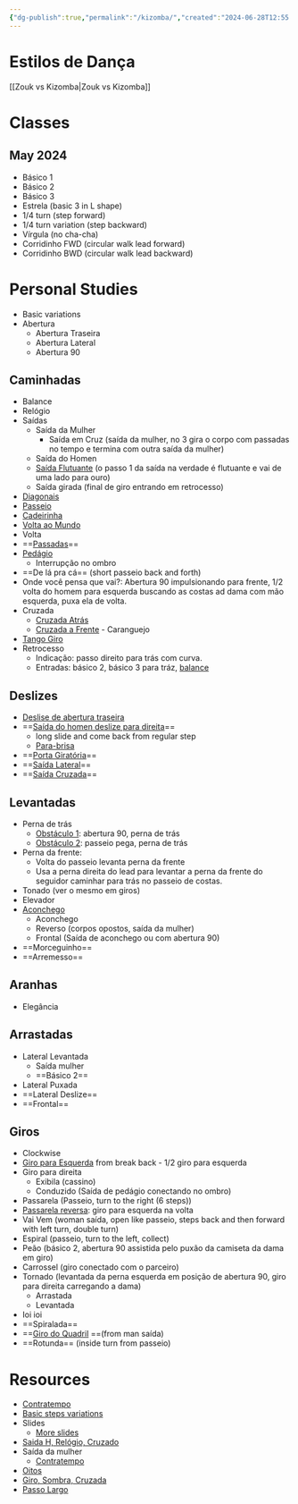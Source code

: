 ```yaml
---
{"dg-publish":true,"permalink":"/kizomba/","created":"2024-06-28T12:55:26.000-04:00","updated":"2024-07-14T13:29:51.989-04:00"}
---
```



# Estilos de Dança

[[Zouk vs Kizomba\|Zouk vs Kizomba]]

# Classes

## May 2024

- Básico 1
- Básico 2
- Básico 3
- Estrela (basic 3 in L shape)
- 1/4 turn (step forward)
- 1/4 turn variation (step backward)
- Vírgula (no cha-cha)
- Corridinho FWD (circular walk lead forward)
- Corridinho BWD (circular walk lead backward)

# Personal Studies

- Basic variations
- Abertura
	- Abertura Traseira
	- Abertura Lateral
	- Abertura 90

## Caminhadas

- Balance
- Relógio
- Saídas
	- Saída da Mulher
		- Saída em Cruz (saída da mulher, no 3 gira o corpo com passadas no tempo e termina com outra saída da mulher)
	- Saída do Homen
	- [Saída Flutuante](https://youtu.be/fIPdbsICV-c?si=I75rbUDd4smlpImk) (o passo 1 da saída na verdade é flutuante e vai de uma lado para ouro)
	- Saída girada (final de giro entrando em retrocesso)
- [Diagonais](https://youtu.be/XBJxKKIzOFc?si=lbAoHJsz6hGhOs-h)
- [Passeio](https://youtu.be/SdZOmVjyeVw?si=avsdwjICzN6-b7wH)
- [Cadeirinha](https://youtu.be/Ql9c9NFI4_8?si=QhDFvUF4UPcMSpcS)
- [Volta ao Mundo](https://youtu.be/cnfsT64e810?si=SwlWmCNrht62w-vl)
- Volta
- ==[Passadas](https://youtu.be/tFOO2V4IZMA?si=OWdTuwMz_ygwMSYF&t=6)==
- [Pedágio](https://youtu.be/aprZyUIE72o?si=WG1148bXqXeTycBj)
	- Interrupção no ombro
- ==De lá pra cá== (short passeio back and forth)
- Onde você pensa que vai?: Abertura 90 impulsionando para frente, 1/2 volta do homem para esquerda buscando as costas ad dama com mão esquerda, puxa ela de volta.
- Cruzada
	- [Cruzada Atrás](https://youtu.be/OYtkgTlX3LA?si=ymM00OalLDV3zyXW)
	- [Cruzada a Frente](https://youtu.be/xULxFEtKis8?si=wY81KJZTsXTXySQG&t=60) - Caranguejo
- [Tango Giro](https://www.youtube.com/watch?v=eNN3tjgi5yU&list=PLwK81NqKJka0fy__-SP-TY-Hdcndorn6X)
- Retrocesso
	- Indicação: passo direito para trás com curva.
	- Entradas: básico 2, básico 3 para tráz, [balance](https://youtu.be/kdUS6reIsjw?si=Zbc6LbVpIg8W7kCB)

## Deslizes

- [Deslise de abertura traseira](https://youtu.be/qyEfa7v5RYo?si=bqTjzjq1D3LZ_XcF)
- ==[Saída do homen deslize para direita](https://youtu.be/tvwLmZELo-k?si=ZKzoQk3SsKZj88Gq&t=188)==
	- long slide and come back from regular step
	- [Para-brisa](https://youtu.be/tvwLmZELo-k?si=Vll2cSKhHvJcL15r&t=576)
- ==[Porta Giratória](https://youtu.be/icttHOiKwys?si=cMD0DJMI4sReeBWv&t=526)==
- ==[Saída Lateral](https://youtu.be/icttHOiKwys?si=Ndb6qWmYttEcVxkk&t=179)==
- ==[Saída Cruzada](https://youtu.be/icttHOiKwys?si=w2zaswtNJD4hV7Xl&t=320)==

## Levantadas

- Perna de trás
	- [Obstáculo 1](https://youtu.be/PMx9iNE6pgI?si=siZaIGZ6xnEQYgf8&t=389): abertura 90, perna de trás
	- [Obstáculo 2](https://youtu.be/PMx9iNE6pgI?si=tN7wmiEcdB6DLcUf&t=714): passeio pega, perna de trás
- Perna da frente:
	- Volta do passeio levanta perna da frente
	- Usa a perna direita do lead para levantar a perna da frente do seguidor caminhar para trás no passeio de costas.
- Tonado (ver o mesmo em giros)
- Elevador
- [Aconchego](https://youtu.be/0aJs_Kf2rHk?si=oVfjy7I2vHdORWuQ&t=38)
	- Aconchego
	- Reverso (corpos opostos, saída da mulher)
	- Frontal (Saída de aconchego ou com abertura 90)
- ==Morceguinho==
- ==Arremesso==

## Aranhas

- Elegância

## Arrastadas

- Lateral Levantada
	- Saída mulher
	- ==Básico 2==
- Lateral Puxada
- ==Lateral Deslize==
- ==Frontal==

## Giros

- Clockwise
- [Giro para Esquerda](https://www.youtube.com/watch?v=BknGihex62M&list=PLUXnEN95C4B0Z17f2Tfzk4XRjqSoCTQEp&index=8) from break back
		- 1/2 giro para esquerda
- Giro para direita
	- Exibila (cassino)
	- Conduzido (Saída de pedágio conectando no ombro)
- Passarela (Passeio, turn to the right (6 steps))
- [Passarela reversa](https://youtu.be/pRnQk-sV-Yg?si=j3Dl3P8qPxq2fwJB&t=811): giro para esquerda na volta
- Vai Vem (woman saída, open like passeio, steps back and then forward with left turn, double turn)
- Espiral (passeio, turn to the left, collect)
- Peão (básico 2, abertura 90 assistida pelo puxão da camiseta da dama em giro)
- Carrossel (giro conectado com o parceiro)
- Tornado (levantada da perna esquerda em posição de abertura 90, giro para direita carregando a dama)
	- Arrastada
	- Levantada
- Ioi ioi
- ==Spiralada==
- ==[Giro do Quadril](https://youtu.be/mgmirxlADvk?si=QDuXKneHLF2abGJg&t=23) ==(from man saída)
- ==Rotunda== (inside turn from passeio)

# Resources

- [Contratempo](https://youtu.be/1AXOLfTd4HE?si=V0g7dBPfTmBNPa6A)
- [Basic steps variations](https://www.youtube.com/watch?v=yLmnLlqy6S8)
- Slides
	- [More slides](https://youtu.be/xULxFEtKis8?si=r_iIptYOQO6a7-2w)
- [Saida H, Relógio, Cruzado](https://youtu.be/s4STu8qpSp0?si=sH_L65CZSewwShAF)
- Saída da mulher
	- [Contratempo](https://youtu.be/CJ_zskNYsEs?si=s-b0GVQvZ4K0Vxec)
- [Oitos](https://youtu.be/wT1i3pMbgSM?si=0UdP1XDozyoSK5Is)
- [Giro, Sombra, Cruzada](https://youtu.be/qyyPo1X921s?si=ZGwQAG2V3qRgbmi7)
- [Passo Largo](https://youtu.be/iphVXwNfApU?si=bspqWGCaDZGeV_0y&t=10)
